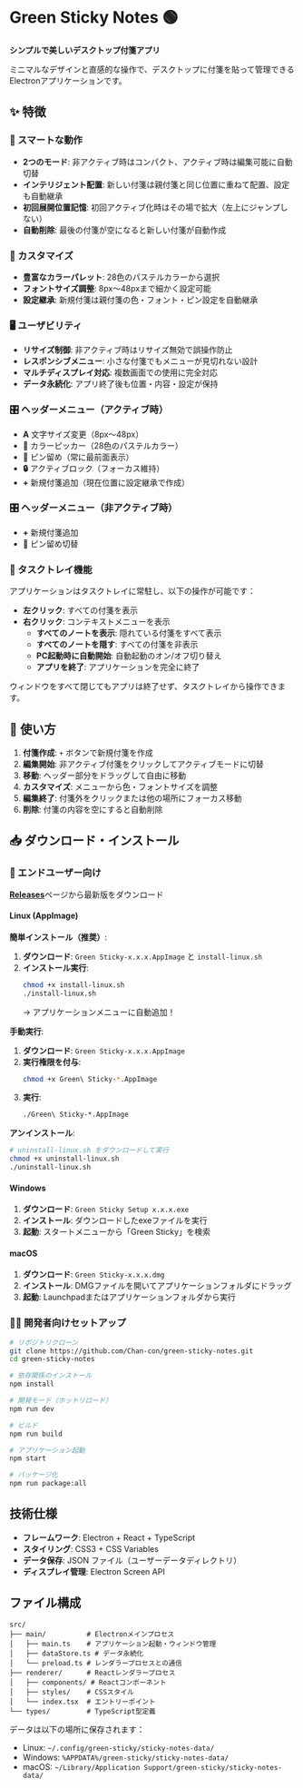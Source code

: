 # Green Sticky Notes 🟢

**シンプルで美しいデスクトップ付箋アプリ**

ミニマルなデザインと直感的な操作で、デスクトップに付箋を貼って管理できるElectronアプリケーションです。

## ✨ 特徴

### 🎯 スマートな動作

- **2つのモード**: 非アクティブ時はコンパクト、アクティブ時は編集可能に自動切替
- **インテリジェント配置**: 新しい付箋は親付箋と同じ位置に重ねて配置、設定も自動継承
- **初回展開位置記憶**: 初回アクティブ化時はその場で拡大（左上にジャンプしない）
- **自動削除**: 最後の付箋が空になると新しい付箋が自動作成

### 🎨 カスタマイズ

- **豊富なカラーパレット**: 28色のパステルカラーから選択
- **フォントサイズ調整**: 8px〜48pxまで細かく設定可能
- **設定継承**: 新規付箋は親付箋の色・フォント・ピン設定を自動継承

### 🖥️ ユーザビリティ

- **リサイズ制御**: 非アクティブ時はリサイズ無効で誤操作防止
- **レスポンシブメニュー**: 小さな付箋でもメニューが見切れない設計
- **マルチディスプレイ対応**: 複数画面での使用に完全対応
- **データ永続化**: アプリ終了後も位置・内容・設定が保持

### 🎛️ ヘッダーメニュー（アクティブ時）

- **A** 文字サイズ変更（8px〜48px）
- **🎨** カラーピッカー（28色のパステルカラー）
- **📌** ピン留め（常に最前面表示）
- **🔒** アクティブロック（フォーカス維持）
- **+** 新規付箋追加（現在位置に設定継承で作成）

### 🎛️ ヘッダーメニュー（非アクティブ時）

- **+** 新規付箋追加
- **📌** ピン留め切替

### 📍 タスクトレイ機能

アプリケーションはタスクトレイに常駐し、以下の操作が可能です：

- **左クリック**: すべての付箋を表示
- **右クリック**: コンテキストメニューを表示
  - **すべてのノートを表示**: 隠れている付箋をすべて表示
  - **すべてのノートを隠す**: すべての付箋を非表示
  - **PC起動時に自動開始**: 自動起動のオン/オフ切り替え
  - **アプリを終了**: アプリケーションを完全に終了

ウィンドウをすべて閉じてもアプリは終了せず、タスクトレイから操作できます。

## 🚀 使い方

1. **付箋作成**: `+` ボタンで新規付箋を作成
2. **編集開始**: 非アクティブ付箋をクリックしてアクティブモードに切替
3. **移動**: ヘッダー部分をドラッグして自由に移動
4. **カスタマイズ**: メニューから色・フォントサイズを調整
5. **編集終了**: 付箋外をクリックまたは他の場所にフォーカス移動
6. **削除**: 付箋の内容を空にすると自動削除

## 📥 ダウンロード・インストール

### 📱 エンドユーザー向け

[**Releases**](https://github.com/Chan-con/green-sticky-notes/releases)ページから最新版をダウンロード

#### Linux (AppImage)

**簡単インストール（推奨）**:
1. **ダウンロード**: `Green Sticky-x.x.x.AppImage` と `install-linux.sh`
2. **インストール実行**:
   ```bash
   chmod +x install-linux.sh
   ./install-linux.sh
   ```
   → アプリケーションメニューに自動追加！

**手動実行**:
1. **ダウンロード**: `Green Sticky-x.x.x.AppImage`
2. **実行権限を付与**:
   ```bash
   chmod +x Green\ Sticky-*.AppImage
   ```
3. **実行**:
   ```bash
   ./Green\ Sticky-*.AppImage
   ```

**アンインストール**:
```bash
# uninstall-linux.sh をダウンロードして実行
chmod +x uninstall-linux.sh
./uninstall-linux.sh
```

#### Windows
1. **ダウンロード**: `Green Sticky Setup x.x.x.exe`
2. **インストール**: ダウンロードしたexeファイルを実行
3. **起動**: スタートメニューから「Green Sticky」を検索

#### macOS
1. **ダウンロード**: `Green Sticky-x.x.x.dmg`
2. **インストール**: DMGファイルを開いてアプリケーションフォルダにドラッグ
3. **起動**: Launchpadまたはアプリケーションフォルダから実行

### 👨‍💻 開発者向けセットアップ

```bash
# リポジトリクローン
git clone https://github.com/Chan-con/green-sticky-notes.git
cd green-sticky-notes

# 依存関係のインストール
npm install

# 開発モード（ホットリロード）
npm run dev

# ビルド
npm run build

# アプリケーション起動
npm start

# パッケージ化
npm run package:all
```

## 技術仕様

- **フレームワーク**: Electron + React + TypeScript
- **スタイリング**: CSS3 + CSS Variables
- **データ保存**: JSON ファイル（ユーザーデータディレクトリ）
- **ディスプレイ管理**: Electron Screen API

## ファイル構成

```
src/
├── main/          # Electronメインプロセス
│   ├── main.ts    # アプリケーション起動・ウィンドウ管理
│   ├── dataStore.ts # データ永続化
│   └── preload.ts # レンダラープロセスとの通信
├── renderer/      # Reactレンダラープロセス
│   ├── components/ # Reactコンポーネント
│   ├── styles/    # CSSスタイル
│   └── index.tsx  # エントリーポイント
└── types/         # TypeScript型定義
```

データは以下の場所に保存されます：

- Linux: `~/.config/green-sticky/sticky-notes-data/`
- Windows: `%APPDATA%/green-sticky/sticky-notes-data/`
- macOS: `~/Library/Application Support/green-sticky/sticky-notes-data/`
